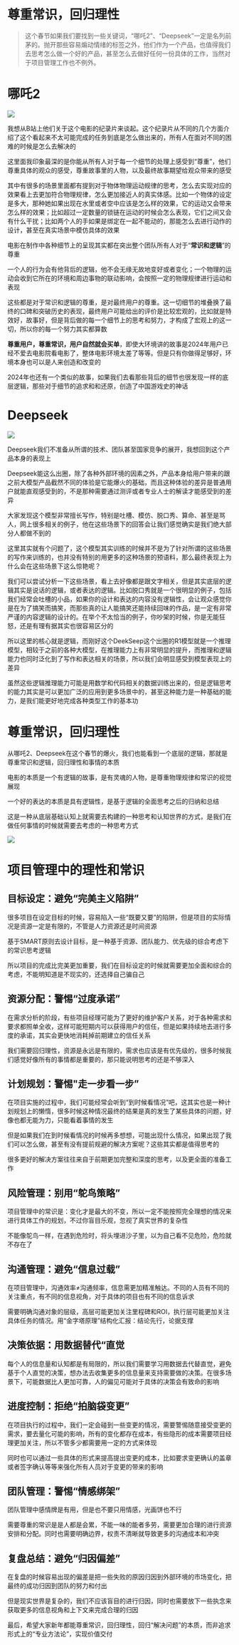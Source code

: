 # 尊重常识，回归理性

> 这个春节如果我们要找到一些关键词，“哪吒2”、“Deepseek”一定是名列前茅的。抛开那些容易煽动情绪的标签之外，他们作为一个产品，也值得我们去思考怎么做一个好的产品，甚至怎么去做好任何一份具体的工作，当然对于项目管理工作也不例外。
> 

# 哪吒2

![](https://my-image.askcheng.xyz/cheng-img/2025/02/493f89339f805e5d25a587c0a4f0bff1.png)

我想从B站上他们关于这个电影的纪录片来谈起。这个纪录片从不同的几个方面介绍了这个看起来不太可能完成的任务到底是怎么做出来的，所有人在面对不同的困难的时候是怎么去解决的

这里面我印象最深的是你能从所有人对于每一个细节的处理上感受到“尊重”，他们尊重具体的观众的感受，尊重故事里的人物，以及最终故事期望给观众带来的感受 

其中有很多的场景里面都有提到对于物体物理运动规律的思考，怎么去实现对应的效果看上去更加符合物理规律，怎么更加接近人的真实体感。比如一个物体的设定是多大，那种她如果出现在水里或者空中应该是怎么样的效果，它的运动又会带来怎么样的效果；比如超过一定数量的锁链在运动的时候会怎么表现，它们之间又会有什么干扰；比如两个人的手如果是绑定在一起不能动的，那能怎么去进行动作的设计，甚至在真实场景中模仿具体的效果

电影在制作中各种细节上的呈现其实都在突出整个团队所有人对于“**常识和逻辑**”的尊重

一个人的行为会有他背后的逻辑，他不会无缘无故地变好或者变化；一个物理的运动会收到它所在的环境和周边事物的联动影响，会按照一定的物理规律进行运动和表现

这些都是对于常识和逻辑的尊重，是对最终用户的尊重。这一切细节的堆叠换了最终的口碑和突破历史的表现，最终用户可能给出的评价是比较宏观的，比如就是特效好，故事好，但是背后做的每一个细节上的思考和努力，才构成了宏观上的这一切，所以你的每一个努力其实都算数

**尊重用户，尊重常识，用户自然就会买单**，即使大环境讲的故事是2024年用户已经不爱去电影院看电影了，整体电影环境太差了等等。但是只有你做得足够好，环境本身也可以是人来创造和改变的

2024年也还有一个类似的故事，如果我们去看那些背后的细节也很发现一样的底层逻辑，那些对于细节的追求和和还原，创造了中国游戏史的神话

# Deepseek

![](https://my-image.askcheng.xyz/cheng-img/2025/02/8e2435f63d6fe21843f391229bfe23e9.png)

Deepseek我们不准备从所谓的技术、团队甚至国家竞争的展开，我想回到这个产品本身的表现上

Deepseek能这么出圈，除了各种外部环境的因素之外，产品本身给用户带来的跟之前大模型产品截然不同的体验是它能爆火的基础，而且这种体验的差异是普通用户就能直观感受到的，不是那种需要通过测评或者专业人士的解读才能感受到的差异

大家发现这个模型非常擅长写作，特别是吐槽、模仿、脱口秀、算命、甚至是骂人，网上很多相关的例子，他在这些场景下的回答会让我们感觉确实是我们绝大部分人都做不到的

这里其实就有个问题了，这个模型其实训练的时候并不是为了针对所谓的这些场景的写作来训练的，也并没有特别的用更多的这种场景的预语料，那么最终表现上为什么会在这些场景下这么惊艳呢？

我们可以尝试分析一下这些场景，看上去好像都是跟文字相关，但是其实底层的逻辑其实是说话的逻辑，或者表达的逻辑。比如脱口秀就是一个很明显的例子，包括我们经常会吐槽的小品，如果你的设计和表达的内容没有逻辑性，会让观众感觉你是在为了搞笑而搞笑，而那些真的让人能搞笑还能持续回味的作品，是一定有非常严谨的内容逻辑的设计的。在举个不太恰当的例子，你吵架的时候，你是无能狂怒，还是有理有据其实也很容易区分的

所以这里的核心就是逻辑，而刚好这个DeekSeep这个出圈的R1模型就是一个推理模型，相较于之前的各种大模型，在推理能力上有非常明显的提升，而推理和逻辑能力也同时泛化到了写作和表达相关的场景，所以我们会明显感受到模型表现上的差异

虽然这些逻辑推理能力可能是用数学和代码相关的数据训练出来的，但是逻辑思考的能力其实是可以更加广泛的应用到更多场景中的，甚至这种能力是一种基础的能力，是我们能更好地完成各种类型工作的基本功

# 尊重常识，回归理性

从哪吒2、Deepseek在这个春节的爆火，我们也能看到一个底层的逻辑，那就是尊重常识和逻辑，回归理性和事情的本质

电影的本质是一个有逻辑的故事，是有灵魂的人物，是尊重物理规律和常识的视觉展现

一个好的表达的本质是具有逻辑性，是基于逻辑的全面思考之后的归纳和总结

这是一种从底层基础认知上就需要去构建的一种思考和认知世界的方式，是我们在做任何事情的时候就需要去考虑的一种思考方式

![](https://my-image.askcheng.xyz/cheng-img/2025/02/2cf5abee7a0b85aeeeb72b71ffdb4b9d.png)

# 项目管理中的理性和常识

## 目标设定：避免“完美主义陷阱”

很多项目在设定目标的时候，容易陷入一些“既要又要”的陷阱，但是项目的实际情况是资源一定是有限的，不管是人力资源还是时间资源

基于SMART原则去设计目标，是一种基于资源、团队能力、优先级的综合考虑下的常识思考逻辑

所以项目的完成比完美更加重要，我们在目标设定的时候就需要更加全面和综合的考虑，不能明知道是不现实的，还选择自己骗自己

## 资源分配：警惕“过度承诺”

在需求分析的阶段，有些项目经理可能为了更好的维护客户关系，对于各种需求和要求都照单全收，这样可能短期内可以获得用户的信任，但是如果持续地去进行多度的承诺，其实会更快地消耗掉前期建立的信任关系

我们需要回归理性，资源是永远是有限的，需求也应该是有优先级的，很多时候我们感觉好像所有的事情都是重要的，那只能说明思考的还是不够深入

## 计划规划：警惕"走一步看一步”

在项目实施的过程中，我们可能经常会听到“到时候看情况”吧，这其实也是一种计划规划上的懒惰，很多时候这种情况最终的结果是真的发生了某些具体的问题，好像也都无能为力，只能看着事情的发生

但是如果我们在到时候看情况的时候再多想想，可能出现什么情况，如果出现了我们可以怎么做，甚至有没有提前规避的解决方案呢？这些其实都是值得思考的

很多更好的解决方案往往来自于前期更加完整和深度的思考，以及更全面的准备工作

## 风险管理：别用“鸵鸟策略”

项目管理中的常识是：变化才是最大的不变，所以一定不能按照完全理想的情况来进行具体工作的规划，不过你盲目乐观，忽视了真实世界的复杂性

不能像鸵鸟一样，在遇到危险时，将头埋进沙子里，以为自己看不见危险，危险就不存在了

## 沟通管理：避免“信息过载”

在项目管理中，沟通效率≠沟通频率，信息需更加精准触达。不同的人员有不同的关注重点，有不同的信息视角，对于具体的项目也有不同的信息诉求

需要明确沟通对象的层级，高层可能更加关注里程碑和ROI，执行层可能更加关注具体任务的情况。用“金字塔原理”结构化汇报：结论先行，论据支撑

## 决策依据：用数据替代“直觉

每个人的信息量和认知都是有局限的，所以我们需要学习用数据去代替直觉，避免基于个人直觉的决策，想办法去收集更多的信息量来支持需要做的决策。在很多场景下，可能数据比人更加可靠，人的偏见可能对于具体的决策会有致命的影响

## 进度控制：拒绝“拍脑袋变更”

在项目执行的过程中，我们一定会碰到一些变更的情况，需要警惕随意接受变更的需求，要去量化可能的影响，所有的变化都存在成本，有些隐形的成本需要项目经理更加关注，所以不管多少都需要用一定的方式来体现

同时也可以通过一些具体的形式来提高提出变更的成本，比如要求变更确认的盖章或者签字确认等等来强化所有人员对于变更的带来的影响

## 团队管理：警惕“情感绑架”

团队管理中感情牌是有用，但是也不要只用情感，光画饼也不行

需要尊重的常识是是人都是会累，不能一味的能者多劳，需要更加合理的进行资源安排和分配。同时也需要明确边界，权责不清晰就导致更多的沟通成本和冲突

## 复盘总结：避免“归因偏差”

在复盘的时候容易出现的偏差是把一些失败的原因归因到外部环境的市场变化，把最终的成功归因到团队的努力和付出

但是现实世界是复杂的，我们不应该盲目的进行归因，同时也需要放下一些执念来获取更多的信息视角和上下文来完成合理的归因

最后，希望大家新年都能尊重常识，回归理性，回归“解决问题”的本质，而非追求形式上的“专业方法论”，实现价值交付
